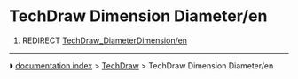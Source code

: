 # TechDraw Dimension Diameter/en
1.  REDIRECT [TechDraw_DiameterDimension/en](TechDraw_DiameterDimension/en.md)



---
⏵ [documentation index](../README.md) > [TechDraw](TechDraw_Workbench.md) > TechDraw Dimension Diameter/en
